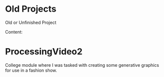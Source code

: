 # Old Projects
Old or Unfinished Project

Content:

# ProcessingVideo2
College module where I was tasked with creating some generative graphics for use in a fashion show.
